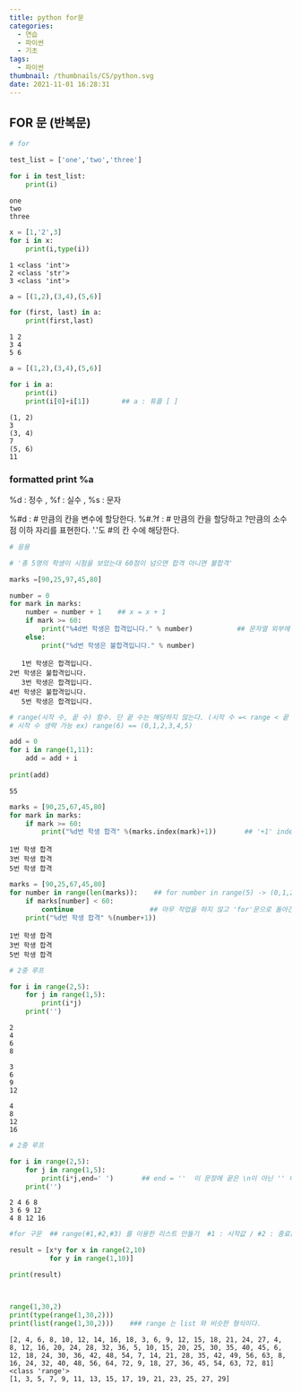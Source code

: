 ```yaml
---
title: python for문
categories:
  - 연습
  - 파이썬
  - 기초
tags:
  - 파이썬
thumbnail: /thumbnails/CS/python.svg
date: 2021-11-01 16:28:31
---
```

## FOR 문 (반복문)


```python
# for

test_list = ['one','two','three']

for i in test_list:
    print(i)
```

    one
    two
    three
    


```python
x = [1,'2',3]
for i in x:
    print(i,type(i))
```

    1 <class 'int'>
    2 <class 'str'>
    3 <class 'int'>
    


```python
a = [(1,2),(3,4),(5,6)]

for (first, last) in a:
    print(first,last)
```

    1 2
    3 4
    5 6
    


```python
a = [(1,2),(3,4),(5,6)]

for i in a:
    print(i)
    print(i[0]+i[1])        ## a : 튜플 [ ]
```

    (1, 2)
    3
    (3, 4)
    7
    (5, 6)
    11
    

### formatted print %a

%d : 정수 , %f : 실수 , %s : 문자
    
%#d : # 만큼의 칸을 변수에 할당한다.
%#.?f  : # 만큼의 칸을 할당하고 ?만큼의 소수점 이하 자리를 표현한다. '.'도 #의 칸 수에 해당한다.


```python
# 응용

# '총 5명의 학생이 시험을 보았는대 60점이 넘으면 합격 아니면 불합격'

marks =[90,25,97,45,80]

number = 0
for mark in marks:
    number = number + 1    ## x = x + 1
    if mark >= 60:
        print("%4d번 학생은 합격입니다." % number)           ## 문자열 외부에 % (변수) 지정
    else:
        print("%d번 학생은 불합격입니다." % number)
```

       1번 학생은 합격입니다.
    2번 학생은 불합격입니다.
       3번 학생은 합격입니다.
    4번 학생은 불합격입니다.
       5번 학생은 합격입니다.
    


```python
# range(시작 수, 끝 수) 함수. 단 끝 수는 해당하지 않는다. (시작 수 =< range < 끝 수)
# 시작 수 생략 가능 ex) range(6) == (0,1,2,3,4,5)

add = 0
for i in range(1,11):
    add = add + i
    
print(add)
```

    55
    


```python
marks = [90,25,67,45,80]
for mark in marks:
    if mark >= 60:
        print("%d번 학생 합격" %(marks.index(mark)+1))       ## '+1' index의 경우 0번부터 시작하기 때문에
```

    1번 학생 합격
    3번 학생 합격
    5번 학생 합격
    


```python
marks = [90,25,67,45,80]
for number in range(len(marks)):    ## for number in range(5) -> (0,1,2,3,4)
    if marks[number] < 60:
        continue                   ## 아무 작업을 하지 않고 'for'문으로 돌아간다.
    print("%d번 학생 합격" %(number+1))
```

    1번 학생 합격
    3번 학생 합격
    5번 학생 합격
    


```python
# 2중 루프

for i in range(2,5):
    for j in range(1,5):
        print(i*j)
    print('')
```

    2
    4
    6
    8
    
    3
    6
    9
    12
    
    4
    8
    12
    16
    
    


```python
# 2중 루프

for i in range(2,5):
    for j in range(1,5):
        print(i*j,end=' ')       ## end = ''  이 문장에 끝은 \n이 아닌 '' 내부 문자로 대신한다.
    print('')
```

    2 4 6 8 
    3 6 9 12 
    4 8 12 16 
    


```python
#for 구문  ## range(#1,#2,#3) 를 이용한 리스트 만들기  #1 : 시작값 / #2 : 종료값 / #3 : 간격

result = [x*y for x in range(2,10)
          for y in range(1,10)]

print(result)



range(1,30,2)
print(type(range(1,30,2)))
print(list(range(1,30,2)))    ### range 는 list 와 비슷한 형식이다.

```

    [2, 4, 6, 8, 10, 12, 14, 16, 18, 3, 6, 9, 12, 15, 18, 21, 24, 27, 4, 8, 12, 16, 20, 24, 28, 32, 36, 5, 10, 15, 20, 25, 30, 35, 40, 45, 6, 12, 18, 24, 30, 36, 42, 48, 54, 7, 14, 21, 28, 35, 42, 49, 56, 63, 8, 16, 24, 32, 40, 48, 56, 64, 72, 9, 18, 27, 36, 45, 54, 63, 72, 81]
    <class 'range'>
    [1, 3, 5, 7, 9, 11, 13, 15, 17, 19, 21, 23, 25, 27, 29]
    

